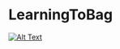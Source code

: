 # LearningToBag

[![Alt Text](https://img.youtube.com/vi/UV9HcEummx0/0.jpg)](https://www.youtube.com/watch?v=UV9HcEummx0)
